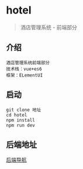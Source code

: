 # hotel
> 酒店管理系统 - 前端部分

## 介绍
```
酒店管理系统前端部分
技术栈：vue+es6
框架：ELementUI
```
## 启动
```
git clone 地址
cd hotel
npm install
npm run dev
```
## 后端地址
[后端导航](https://github.com/ajun568/HotelManger)
